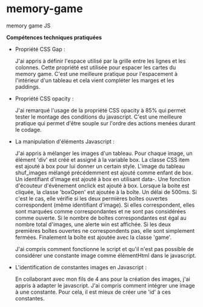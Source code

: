 # memory-game
memory game JS

__Compétences techniques pratiquées__
  
- Propriété CSS Gap :
  
  J'ai appris à définir l'espace utilisé par la grille entre les lignes et les colonnes.
  Cette propriété est utilisée pour espacer les cartes du memory game.
  C'est une meilleure pratique pour l'espacement à l'intérieur d'un tableau et cela vient compléter les marges et les paddings.

- Propriété CSS opacity :
  
  J'ai remarqué l'usage de la propriété CSS opacity à 85% qui permet tester le montage des conditions du javascript.
  C'est une meilleure pratique qui permet d'être souple sur l'ordre des actions menées durant le codage.

- La manipulation d'éléments Javascript :
  
  J'ai appris à mélanger les images d'un tableau.
  Pour chaque image, un élément 'div' est créé et assigné à la variable box.
  La classe CSS item est ajouté à box pour lui donner un certain style.
  L'image du tableau shuf_images mélangé précédemment est ajouté comme enfant de box.
  Un identifiant d'image est ajouté à box en utilisant data-.
  Une fonction d'écouteur d'évènement onclick est ajouté à box.
  Lorsque la boite est cliquée, la classe 'boxOpen' est ajoutée à la boîte. Un délai de 500ms.
  Si c'est le cas, elle vérifie si les deux permières boîtes ouvertes correspondent (même identifiant d'image).
  Si elles correspondent, elles sont marquées comme correspondantes et ne sont pas considérées comme ouverte.
  Si le nombre de boîtes correspondantes est égal au nombre total d'images, une alerte win est affichée.
  Si les deux premières boîtes ouvertes ne correspondents pas, elle sont simplement fermées.
  Finalement la boîte est ajoutée avec la classe 'game'.

  J'ai compris comment fonctionne le script et qu'il n'est pas possible de considérer une constante image comme élémentHtml dans le javascript.

- L'identification de constantes images en Javascript :
   
  En collaborant avec mon fils de 4 ans pour la création des images, j'ai appris à adapter le javascript.
  J'ai compris comment intégrer une image à une constante. Pour cela, il est mieux de créer une 'id' à ces constantes.


 

